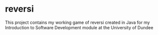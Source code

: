 # reversi
This project contains my working game of reversi created in Java for my Introduction to Software Development module at the University of Dundee
